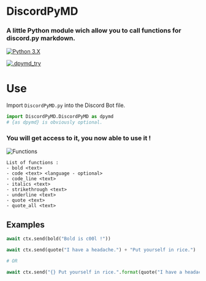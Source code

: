 # DiscordPyMD
### A little Python module wich allow you to call functions for discord.py markdown.

[![Python 3.X](https://forthebadge.com/images/badges/made-with-python.svg)](https://www.python.org/downloads/release/python-380/)

[![.dpymd_try](https://i.gyazo.com/7386ef0aacb95191700e6cc80916bddf.gif)](https://gyazo.com/7386ef0aacb95191700e6cc80916bddf)

# Use

Import `DiscordPyMD.py` into the Discord Bot file.

```py
import DiscordPyMD.DiscordPyMD as dpymd
# {as dpymd} is obviously optional.
```

### You will get access to it, you now able to use it !

![Functions](https://image.noelshack.com/fichiers/2020/15/2/1586273069-capture.png)

```
List of functions :
- bold <text>
- code <text> <language - optional>
- code_line <text>
- italics <text>
- strikethrough <text>
- underline <text>
- quote <text>
- quote_all <text>
```

## Examples

```py
await ctx.send(bold("Bold is c00l !"))
```
```py
await ctx.send(quote("I have a headache.") + "Put yourself in rice.")

# OR

await ctx.send("{} Put yourself in rice.".format(quote("I have a headache.")))
```
